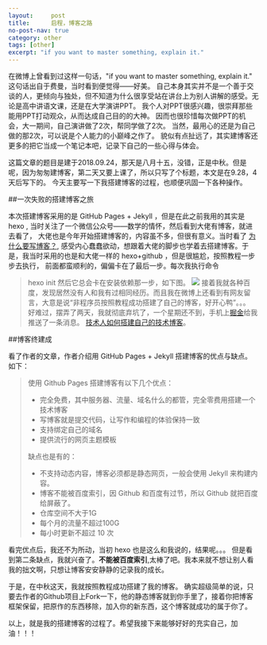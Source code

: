 ```yaml
---
layout:     post
title:      启程，博客之路
no-post-nav: true
category: other
tags: [other]
excerpt: "if you want to master something, explain it."
---
```


在微博上曾看到过这样一句话，"if you want to master something, explain it." 这句话出自于费曼，当时看到便觉得——好美。
自己本身其实并不是一个善于交谈的人，更倾向与独处，但不知道为什么很享受站在讲台上为别人讲解的感受。无论是高中讲语文课，还是在大学演讲PPT。
我个人对PPT很感兴趣，很崇拜那些能用PPT打动观众，从而达成自己目的的大神。
因而也很珍惜每次做PPT的机会，大一期间，自己演讲做了2次，帮同学做了2次。
当然，最用心的还是为自己做的那2次，可以说是个人能力的小巅峰之作了。
貌似有点扯远了，其实建博客还更多的把它当成一个笔记本吧，记录下自己的一些心得与体会。

这篇文章的题目是建于2018.09.24，那天是八月十五，没错，正是中秋。但是呢，因为匆匆建博客，第二天又要上课了，所以只写了个标题，本文是在9.28，4天后写下的。
今天主要写一下我搭建博客的过程，也顺便巩固一下各种操作。

##一次失败的搭建博客之旅

本次搭建博客采用的是 GitHub Pages + Jekyll ，但是在此之前我用的其实是 hexo , 当时关注了一个微信公众号——数学的情怀，然后看到大佬有博客，就进去看了，
大佬也是今年开始搭建博客的，内容虽不多，但很有意义。当时看了 
[为什么要写博客？](https://www.hoganbin.cn/2018/04/13/%E4%B8%BA%E4%BB%80%E4%B9%88%E8%A6%81%E5%86%99%E5%8D%9A%E5%AE%A2%EF%BC%9F/),
感受内心蠢蠢欲动，想跟着大佬的脚步也学着去搭建博客。于是，我当时采用的也是和大佬一样的 hexo+github ，但是很尴尬，按照教程一步步去执行，
前面都蛮顺利的，偏偏卡在了最后一步。每次我执行命令 
> hexo init
然后它总会卡在安装依赖那一步，如下图。
![](https://Arriv9l.github.io/assets/images/2018/2018.09.28/hexo-init.png)
接着我就各种百度，发现居然没有人和我有过相同经历。而且我在微博上还看到有网友留言，大意是说“非程序员按照教程成功搭建了自己的博客，好开心鸭”。。。
好难过，摆弄了两天，我就彻底弃坑了，一个星期还不到，手机上[掘金](https://juejin.im/)给我推送了一条消息。
[技术人如何搭建自己的技术博客](http://www.ityouknow.com/other/2018/09/16/create-blog.html)。

##博客终建成

看了作者的文章，作者介绍用 GitHub Pages + Jekyll 搭建博客的优点与缺点。如下：

>使用 Github Pages 搭建博客有以下几个优点：
>
>- 完全免费，其中服务器、流量、域名什么的都管，完全零费用搭建一个技术博客
>- 写博客就是提交代码，让写作和编程的体验保持一致
>- 支持绑定自己的域名
>- 提供流行的网页主题模板
>
>缺点也是有的：
>
>- 不支持动态内容，博客必须都是静态网页，一般会使用 Jekyll 来构建内容。
>- 博客不能被百度索引，因 Github 和百度有过节，所以 Github 就把百度给屏蔽了。
>- 仓库空间不大于1G
>- 每个月的流量不超过100G
>- 每小时更新不超过 10 次

看完优点后，我还不为所动，当初 hexo 也是这么和我说的，结果呢。。。
但是看到第二条缺点，我就兴奋了。**不能被百度索引**,太棒了吧。我本来就不想让别人看我的拙文啊，只想让博客安安静静的记录我的成长。

于是，在中秋这天，我就按照教程成功搭建了我的博客。
确实超级简单的说，只要去作者的Github项目上Fork一下，他的静态博客就到你手里了，接着你把博客框架保留，把原作的东西移除，加入你的新东西，这个博客就成功的属于你了。


以上，就是我的搭建博客的过程了。希望我接下来能够好好的充实自己，加油！！！